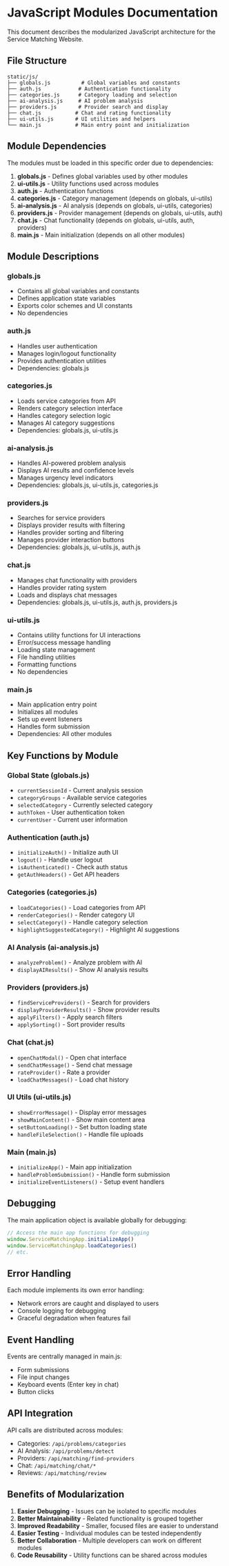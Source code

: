 # JavaScript Modules Documentation

This document describes the modularized JavaScript architecture for the Service Matching Website.

## File Structure

```
static/js/
├── globals.js          # Global variables and constants
├── auth.js            # Authentication functionality
├── categories.js      # Category loading and selection
├── ai-analysis.js     # AI problem analysis
├── providers.js       # Provider search and display
├── chat.js           # Chat and rating functionality
├── ui-utils.js       # UI utilities and helpers
└── main.js           # Main entry point and initialization
```

## Module Dependencies

The modules must be loaded in this specific order due to dependencies:

1. **globals.js** - Defines global variables used by other modules
2. **ui-utils.js** - Utility functions used across modules
3. **auth.js** - Authentication functions
4. **categories.js** - Category management (depends on globals, ui-utils)
5. **ai-analysis.js** - AI analysis (depends on globals, ui-utils, categories)
6. **providers.js** - Provider management (depends on globals, ui-utils, auth)
7. **chat.js** - Chat functionality (depends on globals, ui-utils, auth, providers)
8. **main.js** - Main initialization (depends on all other modules)

## Module Descriptions

### globals.js
- Contains all global variables and constants
- Defines application state variables
- Exports color schemes and UI constants
- No dependencies

### auth.js
- Handles user authentication
- Manages login/logout functionality
- Provides authentication utilities
- Dependencies: globals.js

### categories.js
- Loads service categories from API
- Renders category selection interface
- Handles category selection logic
- Manages AI category suggestions
- Dependencies: globals.js, ui-utils.js

### ai-analysis.js
- Handles AI-powered problem analysis
- Displays AI results and confidence levels
- Manages urgency level indicators
- Dependencies: globals.js, ui-utils.js, categories.js

### providers.js
- Searches for service providers
- Displays provider results with filtering
- Handles provider sorting and filtering
- Manages provider interaction buttons
- Dependencies: globals.js, ui-utils.js, auth.js

### chat.js
- Manages chat functionality with providers
- Handles provider rating system
- Loads and displays chat messages
- Dependencies: globals.js, ui-utils.js, auth.js, providers.js

### ui-utils.js
- Contains utility functions for UI interactions
- Error/success message handling
- Loading state management
- File handling utilities
- Formatting functions
- No dependencies

### main.js
- Main application entry point
- Initializes all modules
- Sets up event listeners
- Handles form submission
- Dependencies: All other modules

## Key Functions by Module

### Global State (globals.js)
- `currentSessionId` - Current analysis session
- `categoryGroups` - Available service categories
- `selectedCategory` - Currently selected category
- `authToken` - User authentication token
- `currentUser` - Current user information

### Authentication (auth.js)
- `initializeAuth()` - Initialize auth UI
- `logout()` - Handle user logout
- `isAuthenticated()` - Check auth status
- `getAuthHeaders()` - Get API headers

### Categories (categories.js)
- `loadCategories()` - Load categories from API
- `renderCategories()` - Render category UI
- `selectCategory()` - Handle category selection
- `highlightSuggestedCategory()` - Highlight AI suggestions

### AI Analysis (ai-analysis.js)
- `analyzeProblem()` - Analyze problem with AI
- `displayAIResults()` - Show AI analysis results

### Providers (providers.js)
- `findServiceProviders()` - Search for providers
- `displayProviderResults()` - Show provider results
- `applyFilters()` - Apply search filters
- `applySorting()` - Sort provider results

### Chat (chat.js)
- `openChatModal()` - Open chat interface
- `sendChatMessage()` - Send chat message
- `rateProvider()` - Rate a provider
- `loadChatMessages()` - Load chat history

### UI Utils (ui-utils.js)
- `showErrorMessage()` - Display error messages
- `showMainContent()` - Show main content area
- `setButtonLoading()` - Set button loading state
- `handleFileSelection()` - Handle file uploads

### Main (main.js)
- `initializeApp()` - Main app initialization
- `handleProblemSubmission()` - Handle form submission
- `initializeEventListeners()` - Setup event handlers

## Debugging

The main application object is available globally for debugging:

```javascript
// Access the main app functions for debugging
window.ServiceMatchingApp.initializeApp()
window.ServiceMatchingApp.loadCategories()
// etc.
```

## Error Handling

Each module implements its own error handling:
- Network errors are caught and displayed to users
- Console logging for debugging
- Graceful degradation when features fail

## Event Handling

Events are centrally managed in main.js:
- Form submissions
- File input changes
- Keyboard events (Enter key in chat)
- Button clicks

## API Integration

API calls are distributed across modules:
- Categories: `/api/problems/categories`
- AI Analysis: `/api/problems/detect`
- Providers: `/api/matching/find-providers`
- Chat: `/api/matching/chat/*`
- Reviews: `/api/matching/review`

## Benefits of Modularization

1. **Easier Debugging** - Issues can be isolated to specific modules
2. **Better Maintainability** - Related functionality is grouped together
3. **Improved Readability** - Smaller, focused files are easier to understand
4. **Easier Testing** - Individual modules can be tested independently
5. **Better Collaboration** - Multiple developers can work on different modules
6. **Code Reusability** - Utility functions can be shared across modules
